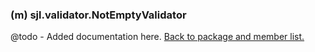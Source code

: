 ### (m) sjl.validator.NotEmptyValidator
@todo - Added documentation here.
[Back to package and member list.](#packages-and-members)
